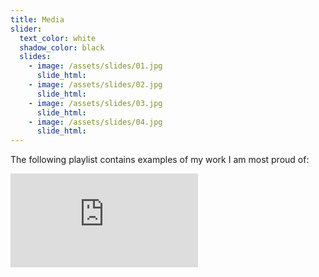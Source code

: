 ```yaml
---
title: Media
slider:
  text_color: white
  shadow_color: black
  slides: 
    - image: /assets/slides/01.jpg
      slide_html:
    - image: /assets/slides/02.jpg
      slide_html:
    - image: /assets/slides/03.jpg
      slide_html:
    - image: /assets/slides/04.jpg
      slide_html:
---
```


The following playlist contains examples of my work I am most proud of:
<div class="video-container">
    <iframe class="video" src="https://www.youtube.com/embed/videoseries?list=PLzYpzgBWuLtuKbNPRV_pFqcd_14OsywzU" frameborder="0" allow="accelerometer; autoplay; encrypted-media; gyroscope; picture-in-picture" allowfullscreen></iframe>
</div>